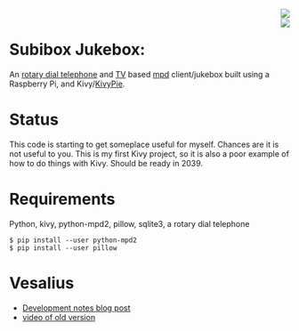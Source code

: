<img align='right' src='https://github.com/equant/jukebox/raw/master/assets/readme/IMG_20170706_085902.jpg'><br>
<img align='right' src='https://github.com/equant/jukebox/raw/master/assets/readme/IMG_20170706_090042.jpg'>

# Subibox Jukebox: 
An [rotary dial telephone](https://github.com/equant/Rotary-Dial) and [TV](https://www.raspberrypi.org/magpi/rca-pi-zero/) based [mpd](https://github.com/MusicPlayerDaemon/MPD) client/jukebox built using a Raspberry Pi, and Kivy/[KivyPie](http://kivypie.mitako.eu/).

# Status

This code is starting to get someplace useful for myself.  Chances are it is
not useful to you.  This is my first Kivy project, so it is also a poor example
of how to do things with Kivy.  Should be ready in 2039.

# Requirements

Python, kivy, python-mpd2, pillow, sqlite3, a rotary dial telephone

````
$ pip install --user python-mpd2
$ pip install --user pillow
````

# Vesalius

*  [Development notes blog post](https://tucsontelegraph.blogspot.com/2017/07/subibox-raspberry-pi-kivy-kivypie-mpd.html)
*  [video of old version](https://youtu.be/yD5oH2uD-sM)
